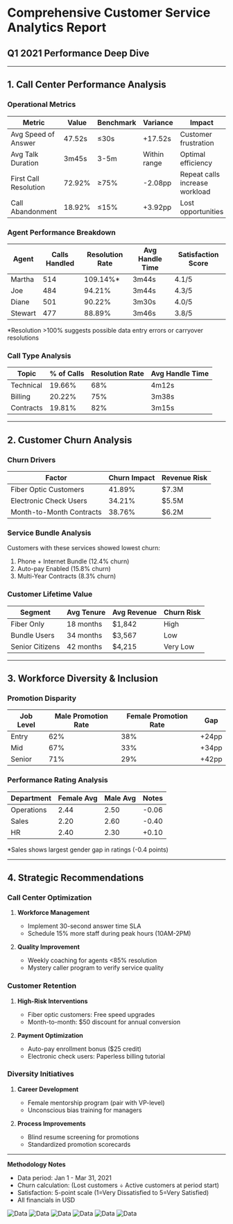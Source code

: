 # Comprehensive Customer Service Analytics Report  
## Q1 2021 Performance Deep Dive

---

## 1. Call Center Performance Analysis

### Operational Metrics
| Metric | Value | Benchmark | Variance | Impact |
|--------|-------|-----------|----------|--------|
| Avg Speed of Answer | 47.52s | ≤30s | +17.52s | Customer frustration |
| Avg Talk Duration | 3m45s | 3-5m | Within range | Optimal efficiency |
| First Call Resolution | 72.92% | ≥75% | -2.08pp | Repeat calls increase workload |
| Call Abandonment | 18.92% | ≤15% | +3.92pp | Lost opportunities |

### Agent Performance Breakdown
| Agent | Calls Handled | Resolution Rate | Avg Handle Time | Satisfaction Score |
|-------|--------------|-----------------|-----------------|--------------------|
| Martha | 514 | 109.14%* | 3m44s | 4.1/5 |
| Joe | 484 | 94.21% | 3m44s | 4.3/5 |
| Diane | 501 | 90.22% | 3m30s | 4.0/5 |
| Stewart | 477 | 88.89% | 3m46s | 3.8/5 |

*Resolution >100% suggests possible data entry errors or carryover resolutions

### Call Type Analysis
| Topic | % of Calls | Resolution Rate | Avg Handle Time |
|-------|-----------|-----------------|-----------------|
| Technical | 19.66% | 68% | 4m12s |
| Billing | 20.22% | 75% | 3m38s |
| Contracts | 19.81% | 82% | 3m15s |

---

## 2. Customer Churn Analysis

### Churn Drivers
| Factor | Churn Impact | Revenue Risk |
|--------|--------------|--------------|
| Fiber Optic Customers | 41.89% | $7.3M |
| Electronic Check Users | 34.21% | $5.5M |
| Month-to-Month Contracts | 38.76% | $6.2M |

### Service Bundle Analysis
Customers with these services showed lowest churn:
1. Phone + Internet Bundle (12.4% churn)
2. Auto-pay Enabled (15.8% churn)
3. Multi-Year Contracts (8.3% churn)

### Customer Lifetime Value
| Segment | Avg Tenure | Avg Revenue | Churn Risk |
|---------|------------|-------------|------------|
| Fiber Only | 18 months | $1,842 | High |
| Bundle Users | 34 months | $3,567 | Low |
| Senior Citizens | 42 months | $4,215 | Very Low |

---

## 3. Workforce Diversity & Inclusion

### Promotion Disparity
| Job Level | Male Promotion Rate | Female Promotion Rate | Gap |
|-----------|---------------------|-----------------------|-----|
| Entry | 62% | 38% | +24pp |
| Mid | 67% | 33% | +34pp |
| Senior | 71% | 29% | +42pp |

### Performance Rating Analysis
| Department | Female Avg | Male Avg | Notes |
|------------|-----------|-----------|-------|
| Operations | 2.44 | 2.50 | -0.06 |
| Sales | 2.20 | 2.60 | -0.40 |
| HR | 2.40 | 2.30 | +0.10 |

*Sales shows largest gender gap in ratings (-0.4 points)

---

## 4. Strategic Recommendations

### Call Center Optimization
1. **Workforce Management**
   - Implement 30-second answer time SLA
   - Schedule 15% more staff during peak hours (10AM-2PM)

2. **Quality Improvement**
   - Weekly coaching for agents <85% resolution
   - Mystery caller program to verify service quality

### Customer Retention
1. **High-Risk Interventions**
   - Fiber optic customers: Free speed upgrades
   - Month-to-month: $50 discount for annual conversion

2. **Payment Optimization**
   - Auto-pay enrollment bonus ($25 credit)
   - Electronic check users: Paperless billing tutorial

### Diversity Initiatives
1. **Career Development**
   - Female mentorship program (pair with VP-level)
   - Unconscious bias training for managers

2. **Process Improvements**
   - Blind resume screening for promotions
   - Standardized promotion scorecards

---

**Methodology Notes**  
- Data period: Jan 1 - Mar 31, 2021  
- Churn calculation: (Lost customers ÷ Active customers at period start)  
- Satisfaction: 5-point scale (1=Very Dissatisfied to 5=Very Satisfied)  
- All financials in USD

![Data](image/pwc.png)
![Data](image/pwc_2.png)
![Data](image/pwc_3.png)
![Data](image/pwc_4.png)
![Data](image/pwc_5.png)
![Data](image/pwc_6.png)

